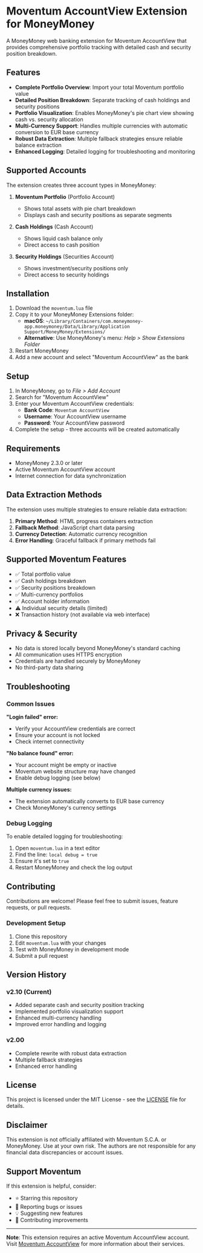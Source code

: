 # Moventum AccountView Extension for MoneyMoney

A MoneyMoney web banking extension for Moventum AccountView that provides comprehensive portfolio tracking with detailed cash and security position breakdown.

## Features

- **Complete Portfolio Overview**: Import your total Moventum portfolio value
- **Detailed Position Breakdown**: Separate tracking of cash holdings and security positions
- **Portfolio Visualization**: Enables MoneyMoney's pie chart view showing cash vs. security allocation
- **Multi-Currency Support**: Handles multiple currencies with automatic conversion to EUR base currency
- **Robust Data Extraction**: Multiple fallback strategies ensure reliable balance extraction
- **Enhanced Logging**: Detailed logging for troubleshooting and monitoring

## Supported Accounts

The extension creates three account types in MoneyMoney:

1. **Moventum Portfolio** (Portfolio Account)
   - Shows total assets with pie chart breakdown
   - Displays cash and security positions as separate segments

2. **Cash Holdings** (Cash Account) 
   - Shows liquid cash balance only
   - Direct access to cash position

3. **Security Holdings** (Securities Account)
   - Shows investment/security positions only
   - Direct access to security holdings

## Installation

1. Download the `moventum.lua` file
2. Copy it to your MoneyMoney Extensions folder:
   - **macOS**: `~/Library/Containers/com.moneymoney-app.moneymoney/Data/Library/Application Support/MoneyMoney/Extensions/`
   - **Alternative**: Use MoneyMoney's menu: *Help > Show Extensions Folder*
3. Restart MoneyMoney
4. Add a new account and select "Moventum AccountView" as the bank

## Setup

1. In MoneyMoney, go to *File > Add Account*
2. Search for "Moventum AccountView" 
3. Enter your Moventum AccountView credentials:
   - **Bank Code**: `Moventum AccountView`
   - **Username**: Your AccountView username
   - **Password**: Your AccountView password
4. Complete the setup - three accounts will be created automatically

## Requirements

- MoneyMoney 2.3.0 or later
- Active Moventum AccountView account
- Internet connection for data synchronization

## Data Extraction Methods

The extension uses multiple strategies to ensure reliable data extraction:

1. **Primary Method**: HTML progress containers extraction
2. **Fallback Method**: JavaScript chart data parsing
3. **Currency Detection**: Automatic currency recognition
4. **Error Handling**: Graceful fallback if primary methods fail

## Supported Moventum Features

- ✅ Total portfolio value
- ✅ Cash holdings breakdown
- ✅ Security positions breakdown  
- ✅ Multi-currency portfolios
- ✅ Account holder information
- ⚠️ Individual security details (limited)
- ❌ Transaction history (not available via web interface)

## Privacy & Security

- No data is stored locally beyond MoneyMoney's standard caching
- All communication uses HTTPS encryption
- Credentials are handled securely by MoneyMoney
- No third-party data sharing

## Troubleshooting

### Common Issues

**"Login failed" error:**
- Verify your AccountView credentials are correct
- Ensure your account is not locked
- Check internet connectivity

**"No balance found" error:**
- Your account might be empty or inactive
- Moventum website structure may have changed
- Enable debug logging (see below)

**Multiple currency issues:**
- The extension automatically converts to EUR base currency
- Check MoneyMoney's currency settings

### Debug Logging

To enable detailed logging for troubleshooting:

1. Open `moventum.lua` in a text editor
2. Find the line: `local debug = true`
3. Ensure it's set to `true`
4. Restart MoneyMoney and check the log output

## Contributing

Contributions are welcome! Please feel free to submit issues, feature requests, or pull requests.

### Development Setup

1. Clone this repository
2. Edit `moventum.lua` with your changes
3. Test with MoneyMoney in development mode
4. Submit a pull request

## Version History

### v2.10 (Current)
- Added separate cash and security position tracking
- Implemented portfolio visualization support
- Enhanced multi-currency handling
- Improved error handling and logging

### v2.00 
- Complete rewrite with robust data extraction
- Multiple fallback strategies
- Enhanced error handling

## License

This project is licensed under the MIT License - see the [LICENSE](LICENSE) file for details.

## Disclaimer

This extension is not officially affiliated with Moventum S.C.A. or MoneyMoney. Use at your own risk. The authors are not responsible for any financial data discrepancies or account issues.

## Support Moventum

If this extension is helpful, consider:
- ⭐ Starring this repository
- 🐛 Reporting bugs or issues
- 💡 Suggesting new features
- 🔧 Contributing improvements

---

**Note**: This extension requires an active Moventum AccountView account. Visit [Moventum AccountView](https://www.account-view.moventum.de/) for more information about their services.